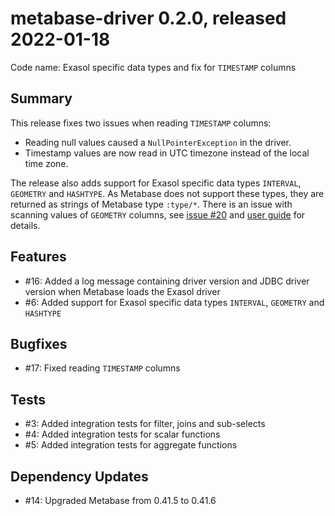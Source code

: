 # metabase-driver 0.2.0, released 2022-01-18

Code name: Exasol specific data types and fix for `TIMESTAMP` columns

## Summary

This release fixes two issues when reading `TIMESTAMP` columns:

* Reading null values caused a `NullPointerException` in the driver.
* Timestamp values are now read in UTC timezone instead of the local time zone.

The release also adds support for Exasol specific data types `INTERVAL`, `GEOMETRY` and `HASHTYPE`. As Metabase does not support these types, they are returned as strings of Metabase type `:type/*`. There is an issue with scanning values of `GEOMETRY` columns, see [issue #20](https://github.com/exasol/metabase-driver/issues/20) and [user guide](../user_guide/user_guide.md#scanning-field-values-logs-an-exception-for-geometry-columns) for details.

## Features

* #16: Added a log message containing driver version and JDBC driver version when Metabase loads the Exasol driver
* #6: Added support for Exasol specific data types `INTERVAL`, `GEOMETRY` and `HASHTYPE`

## Bugfixes

* #17: Fixed reading `TIMESTAMP` columns

## Tests

* #3: Added integration tests for filter, joins and sub-selects
* #4: Added integration tests for scalar functions
* #5: Added integration tests for aggregate functions

## Dependency Updates

* #14: Upgraded Metabase from 0.41.5 to 0.41.6
